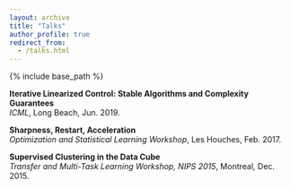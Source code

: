 ```yaml
---
layout: archive
title: "Talks"
author_profile: true
redirect_from:
  - /talks.html
---
```


{% include base_path %}

**Iterative Linearized Control: Stable Algorithms and Complexity Guarantees**  
*ICML*, Long Beach, Jun. 2019.

**Sharpness, Restart, Acceleration**  
*Optimization and Statistical Learning Workshop*, Les Houches, Feb. 2017.  

**Supervised Clustering in the Data Cube**  
*Transfer and Multi-Task Learning Workshop, NIPS 2015*, Montreal, Dec. 2015.
